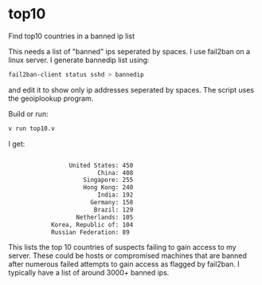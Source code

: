 # top10
Find top10 countries in a banned ip list

This needs a list of "banned" ips seperated by spaces. I use fail2ban on a linux server. I generate bannedip list using:

``` sh
fail2ban-client status sshd > bannedip
```

and edit it to show only ip addresses seperated by spaces. The script uses the geoiplookup program.

Build or run:

``` sh
v run top10.v
```

I get:

``` sh

                 United States: 450
                         China: 408
                     Singapore: 255
                     Hong Kong: 240
                         India: 192
                       Germany: 158
                        Brazil: 129
                   Netherlands: 105
            Korea, Republic of: 104
            Russian Federation: 89
```

This lists the top 10 countries of suspects failing to gain access to my server. These could be hosts or compromised machines that are banned after numerous failed attempts to gain access as flagged by fail2ban. I typically have a list of around 3000+ banned ips.


